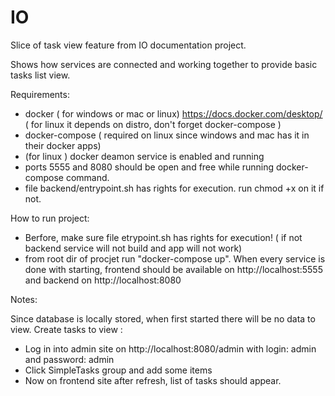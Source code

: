# IO

Slice of task view feature from IO documentation project.

Shows how services are connected and working together to provide basic tasks list view.

Requirements:
  - docker ( for windows or mac or linux) https://docs.docker.com/desktop/ ( for linux it depends on distro, don't forget docker-compose )
  - docker-compose ( required on linux since windows and mac has it in their docker apps)
  - (for linux ) docker deamon service is enabled and running
  - ports 5555 and 8080 should be open and free while running docker-compose command.
  - file backend/entrypoint.sh has rights for execution. run chmod +x on it if not.


How to run project:
  - Berfore, make sure file etrypoint.sh has rights for execution! ( if not backend service will not build and app will not work)
  - from root dir of procjet run "docker-compose up". When every service is done with starting, frontend should be available on http://localhost:5555 and backend on http://localhost:8080


Notes:

Since database is locally stored, when first started there will be no data to view.
Create tasks to view :
  - Log in into admin site on http://localhost:8080/admin with login: admin and password: admin
  - Click SimpleTasks group and add some items
  - Now on frontend site after refresh, list of tasks should appear.